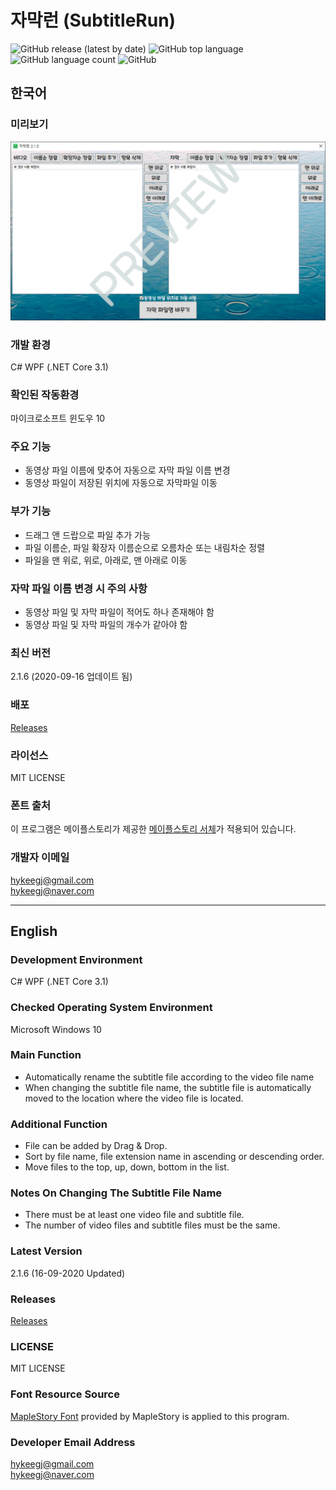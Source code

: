 # 자막런 (SubtitleRun)

![GitHub release (latest by date)](https://img.shields.io/github/v/release/hykeegj/subtitle-run)
![GitHub top language](https://img.shields.io/github/languages/top/hykeegj/subtitle-run)
![GitHub language count](https://img.shields.io/github/languages/count/hykeegj/subtitle-run)
![GitHub](https://img.shields.io/github/license/hykeegj/subtitle-run?color=%230E7FC0)

## 한국어

### 미리보기

![Alt text](/Preview.png)

### 개발 환경

C# WPF (.NET Core 3.1)

### 확인된 작동환경

마이크로소프트 윈도우 10

### 주요 기능

* 동영상 파일 이름에 맞추어 자동으로 자막 파일 이름 변경
* 동영상 파일이 저장된 위치에 자동으로 자막파일 이동

### 부가 기능

* 드래그 앤 드랍으로 파일 추가 가능
* 파일 이름순, 파일 확장자 이름순으로 오름차순 또는 내림차순 정렬
* 파일을 맨 위로, 위로, 아래로, 맨 아래로 이동

### 자막 파일 이름 변경 시 주의 사항

* 동영상 파일 및 자막 파일이 적어도 하나 존재해야 함
* 동영상 파일 및 자막 파일의 개수가 같아야 함

### 최신 버전

2.1.6 (2020-09-16 업데이트 됨)

### 배포

[Releases](https://github.com/hykeegj/SubtitleRun/releases)

### 라이선스

MIT LICENSE

### 폰트 출처

이 프로그램은 메이플스토리가 제공한 [메이플스토리 서체](https://maplestory.nexon.com/Media/Font)가 적용되어 있습니다.

### 개발자 이메일

<hykeegj@gmail.com>   
<hykeegj@naver.com>

-----------------------------------------------------------------------------------------------------------------------------------------

## English

### Development Environment

C# WPF (.NET Core 3.1)

### Checked Operating System Environment

Microsoft Windows 10

### Main Function

* Automatically rename the subtitle file according to the video file name
* When changing the subtitle file name, the subtitle file is automatically moved to the location where the video file is located.

### Additional Function

* File can be added by Drag & Drop.
* Sort by file name, file extension name in ascending or descending order.
* Move files to the top, up, down, bottom in the list.

### Notes On Changing The Subtitle File Name

* There must be at least one video file and subtitle file.
* The number of video files and subtitle files must be the same.

### Latest Version

2.1.6 (16-09-2020 Updated)

### Releases

[Releases](https://github.com/hykeegj/SubtitleRun/releases)

### LICENSE

MIT LICENSE

### Font Resource Source

[MapleStory Font](https://maplestory.nexon.com/Media/Font) provided by MapleStory is applied to this program.

### Developer Email Address

<hykeegj@gmail.com>   
<hykeegj@naver.com>
